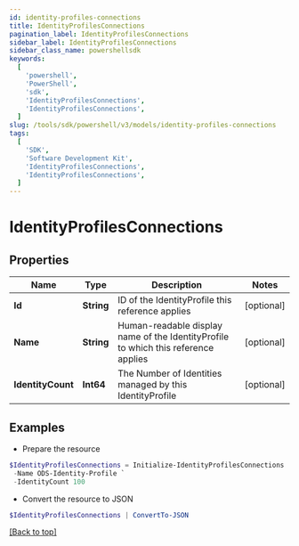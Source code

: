 ```yaml
---
id: identity-profiles-connections
title: IdentityProfilesConnections
pagination_label: IdentityProfilesConnections
sidebar_label: IdentityProfilesConnections
sidebar_class_name: powershellsdk
keywords:
  [
    'powershell',
    'PowerShell',
    'sdk',
    'IdentityProfilesConnections',
    'IdentityProfilesConnections',
  ]
slug: /tools/sdk/powershell/v3/models/identity-profiles-connections
tags:
  [
    'SDK',
    'Software Development Kit',
    'IdentityProfilesConnections',
    'IdentityProfilesConnections',
  ]
---
```


# IdentityProfilesConnections

## Properties

| Name | Type | Description | Notes |
| --- | --- | --- | --- |
| **Id** | **String** | ID of the IdentityProfile this reference applies | [optional] |
| **Name** | **String** | Human-readable display name of the IdentityProfile to which this reference applies | [optional] |
| **IdentityCount** | **Int64** | The Number of Identities managed by this IdentityProfile | [optional] |

## Examples

- Prepare the resource

```powershell
$IdentityProfilesConnections = Initialize-IdentityProfilesConnections  -Id 76cfddb62818416f816bc494410f46c4 `
 -Name ODS-Identity-Profile `
 -IdentityCount 100
```

- Convert the resource to JSON

```powershell
$IdentityProfilesConnections | ConvertTo-JSON
```

[[Back to top]](#)
